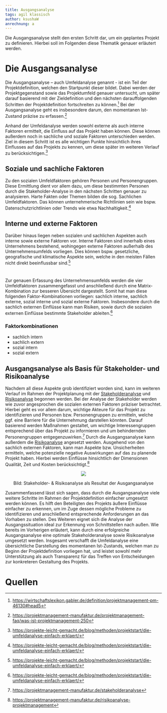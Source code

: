 ```yaml
---
title: Ausgangsanalyse
tags: agil klassisch
author: ksushaW
anrechnung: a
---
```


Die Ausgangsanalyse stellt den ersten Schritt dar, um ein geplantes Projekt zu definieren. Hierbei soll im Folgenden diese Thematik genauer erläutert werden.


# Die Ausgangsanalyse

Die Ausgangsanalyse – auch Umfeldanalyse genannt - ist ein Teil der Projektdefinition, welchen den Startpunkt dieser bildet. Dabei werden der Projektgegenstand sowie das Projektumfeld genauer untersucht, um später darauf basierend mit der Zieldefinition und den nächsten darauffolgenden Schritten der Projektdefinition fortschreiten zu können.[^1] Bei der Ausgangsanalyse geht es insbesondere darum, den momentanen Ist-Zustand präzise zu erfassen.[^2]

Anhand der Umfeldanalyse werden sowohl externe als auch interne Faktoren ermittelt, die Einfluss auf das Projekt haben können. Diese können außerdem noch in sachliche und soziale Faktoren unterschieden werden. Ziel in diesem Schritt ist es alle wichtigen Punkte hinsichtlich ihres Einflusses auf das Projekts zu kennen, um diese später im weiteren Verlauf zu berücksichtigen.[^5] 
## Soziale  und sachliche Faktoren
Zu den sozialen Umfeldfaktoren gehören Personen und Personengruppen. Diese Ermittlung dient vor allem dazu, um diese bestimmten Personen durch die Stakeholder-Analyse in den nächsten Schritten genauer zu analysieren.
Harte Fakten oder Themen bilden die sog. Sachlichen Umfeldfaktoren. Das können unternehmerische Richtlinien sein wie bspw. Datenschutzrichtlinien oder Trends wie etwa Nachhaltigkeit.[^5]
## Interne und externe Faktoren
Darüber hinaus liegen neben sozialen und sachlichen Aspekten auch interne sowie externe Faktoren vor.
Interne Faktoren sind innerhalb eines Unternehmens bestehend, wohingegen externe Faktoren außerhalb des Unternehmensumfelds vorliegen. Dies können bspw. gesetzliche, geografische und klimatische Aspekte sein, welche in den meisten Fällen nicht direkt beeinflussbar sind.[^5]
#
Zur genauen Erfassung des Unternehmensumfelds werden die vier Umfeldfaktoren zusammengefasst und anschließend durch eine Matrix-Kombination zur besseren Übersicht dargestellt. Somit hat man diese folgenden Faktor-Kombinationen vorliegen: sachlich interne, sachlich externe, sozial interne und sozial externe Faktoren. Insbesondere durch die sachlich externen Einflüsse kann man Risiken, sowie durch die sozialen externen Einflüsse bestimmte Stakeholder ableiten.[^5]
### Faktorkombinationen
* sachlich intern                 
* sachlich extern
* sozial intern
* sozial extern

## Ausgangsanalyse als Basis für Stakeholder- und Risikoanalyse
Nachdem all diese Aspekte grob identifiziert worden sind, kann im weiteren Verlauf im Rahmen der Projektplanung mit der [Stakeholderanalyse](https://github.com/ManagingProjectsSuccessfully/ManagingProjectsSuccessfully.github.io/blob/main/kb/Stakeholderanalyse.md) und [Risikoanalyse](https://github.com/ManagingProjectsSuccessfully/ManagingProjectsSuccessfully.github.io/blob/main/kb/Risikoanalyse_und_Visualisierung.md) begonnen werden. Bei der Analyse der Stakeholder werden wie zuvor angesprochen die sozialen externen Faktoren präziser betrachtet. Hierbei geht es vor allem darum, wichtige Akteure für das Projekt zu identifizieren und Personen bzw. Personengruppen zu ermitteln, welche ggf. eine Barriere für die Unternehmung darstellen könnten. Darauf basierend werden Maßnahmen gestaltet, um wichtige Interessengruppen entsprechend über das Projekt zu informieren und um behindernden Personengruppen entgegenzuwirken.[^3] 
Durch die Ausgangsanalyse kann außerdem die [Risikoanalyse](https://github.com/ManagingProjectsSuccessfully/ManagingProjectsSuccessfully.github.io/blob/main/kb/Risikoanalyse_und_Visualisierung.md) angesetzt werden. Ausgehend von den sachlich externen Faktoren, kann man Aspekte bzw. Unsicherheiten ermitteln, welche potenzielle negative Auswirkungen auf das zu planende Projekt haben. Hierbei werden Einflüsse hinsichtlich der Dimensionen Qualität, Zeit und Kosten berücksichtigt.[^4] 

<p align="center">
  <img src=https://github.com/ksushaW/ManagingProjectsSuccessfully.github.io/blob/main/kb/Ausgangsanalyse/AusgangsanalyseBild1Besser.png>
</p>

<p align="center">
 Bild: Stakeholder- & Risikoanalyse als Resultat der Ausgangsanalyse
</p>


Zusammenfassend lässt sich sagen, dass durch die Ausgangsanalyse viele weitere Schritte im Rahmen der Projektdefinition einfacher umgesetzt werden können. Es hilft den Beteiligten des Projekts äußere Einflüsse einfacher zu erkennen, um im Zuge dessen mögliche Probleme zu identifizieren und anschließend entsprechende Anforderungen an das Vorhaben zu stellen. Des Weiteren eignet sich die Analyse der Ausgangssituation ideal zur Erkennung von Schnittstellen nach außen. Wie bereits im Vorherigen erläutert, kann durch eine erfolgreiche Ausgangsanalyse eine optimale Stakeholderanalyse sowie Risikoanalyse umgesetzt werden. Insgesamt verschafft die Umfeldanalyse eine übersichtliche Darstellung des momentanen Ist-Zustands, welchen man zu Beginn der Projektdefinition vorliegen hat, und leistet sowohl mehr Unterstützung als auch Transparenz für das Treffen von Entscheidungen zur konkreteren Gestaltung des Projekts.


# Quellen

[^1]: https://wirtschaftslexikon.gabler.de/definition/projektmanagement-pm-46130#head5
[^2]: https://projektmanagement-manufaktur.de/projektmanagement-faq/was-ist-projektmanagement-250
[^3]: https://projektmanagement-manufaktur.de/stakeholderanalyse
[^4]: https://projektmanagement-manufaktur.de/risikoanalyse-projektmanagement
[^5]: https://projekte-leicht-gemacht.de/blog/methoden/projektstart/die-umfeldanalyse-einfach-erklaert/

